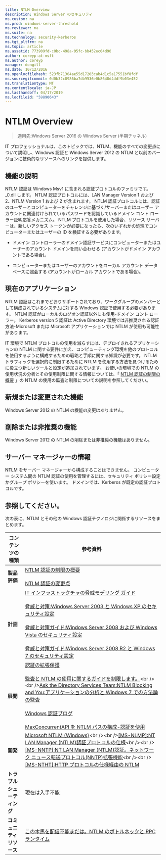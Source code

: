 ```yaml
---
title: NTLM Overview
description: Windows Server のセキュリティ
ms.custom: na
ms.prod: windows-server-threshold
ms.reviewer: na
ms.suite: na
ms.technology: security-kerberos
ms.tgt_pltfrm: na
ms.topic: article
ms.assetid: 773909fd-c0bc-498a-95fc-bb452ec04d90
author: coreyp-at-msft
ms.author: coreyp
manager: dongill
ms.date: 10/12/2016
ms.openlocfilehash: 523fb71304ae55d17203cab4d1c5a17551bf8fdf
ms.sourcegitcommit: 0d0b32c8986ba7db9536e0b8648d4ddf9b03e452
ms.translationtype: MT
ms.contentlocale: ja-JP
ms.lasthandoff: 04/17/2019
ms.locfileid: "59890643"
---
```

# <a name="ntlm-overview"></a>NTLM Overview

>適用先:Windows Server 2016 の Windows Server (半期チャネル)

IT プロフェッショナルは、このトピックでは、NTLM、機能のすべての変更点について説明し、Windows 認証と Windows Server 2012 の NTLM と以前のバージョンに技術的なリソースへのリンクを提供します。

## <a name="BKMK_OVER"></a>機能の説明
NTLM 認証は Windows Msv1 に含まれる認証プロトコルのファミリです。\_0.dll します。 NTLM 認証プロトコルには、LAN Manager Version 1 および 2、NTLM Version 1 および 2 が含まれます。 NTLM 認証プロトコルには、認証のユーザーとコンピューターをチャレンジに基づく\/サーバーまたはユーザー アカウントに関連付けられているパスワードを認識しているドメイン コント ローラー証明応答メカニズム。 NTLM プロトコルを使用した場合、リソース サーバーは、新しいアクセス トークンが必要になったら、次のいずれかの処理でコンピューターまたはユーザーの ID を検証する必要があります。

-   ドメイン コントローラーのドメイン認証サービスにコンピューターまたはユーザーのアカウント ドメインを問い合わせる (アカウントがドメイン アカウントである場合)。

-   コンピューターまたはユーザーのアカウントをローカル アカウント データベースに照会する (アカウントがローカル アカウントである場合)。

## <a name="BKMK_APP"></a>現在のアプリケーション
NTLM 認証はこれまでどおりサポートされており、ワークグループのメンバーとして構成されているシステムに対する Windows 認証で使用する必要があります。 NTLM 認証がローカルのログオン認証以外にも使用\-ドメイン コント ローラー。 Kerberos version 5 認証は Active Directory 環境では非推奨される認証方法\-Microsoft または Microsoft アプリケーションでは NTLM が使用も可能性があります。

IT 環境で NTLM プロトコルの使用を減らすには、デプロイされるアプリケーションの NTLM に関する要件に加え、コンピューティング環境を他のプロトコルを使用するように構成するための戦略と手順に関する知識が必要です。 NTLM トラフィックを選択的に制限するために NTLM を使用する方法を見つけるために役立つ新しいツールと設定が追加されています。 お使いの環境での NTLM の使用状況の分析とその使用制限に関する情報については、「 [NTLM 認証の制限の概要](https://technet.microsoft.com/library/dd560653(v=ws.10).aspx) 」の NTLM の使用の監査と制限についての説明を参照してください。

## <a name="BKMK_NEW"></a>新規または変更された機能
Windows Server 2012 の NTLM の機能の変更はありません。

## <a name="BKMK_DEP"></a>削除または非推奨の機能
Windows Server 2012 の NTLM の削除または非推奨の機能はありません。

## <a name="BKMK_INSTALL"></a>サーバー マネージャーの情報
NTLM をサーバー マネージャーから構成することはできません。 コンピューター システム間の NTLM 認証の使用を管理するには、セキュリティ ポリシー設定かグループ ポリシーを使います。 ドメインでは、Kerberos が既定の認証プロトコルです。

## <a name="BKMK_LINKS"></a>参照してください。
次の表に、NTLM とその他の Windows 認証テクノロジに関係するリソースをまとめます。

|コンテンツの種類|参考資料|
|--------|-------|
|**製品評価**|[NTLM 認証の制限の概要](https://technet.microsoft.com/library/dd560653.aspx)<br /><br />[NTLM 認証の変更点](https://technet.microsoft.com/library/dd566199.aspx)|
|**計画**|[IT インフラストラクチャの脅威モデリング ガイド](https://technet.microsoft.com/library/dd941826.aspx)<br /><br />[脅威と対策:Windows Server 2003 と Windows XP のセキュリティ設定](https://technet.microsoft.com/library/dd162275.aspx)<br /><br />[脅威と対策ガイド:Windows Server 2008 および Windows Vista のセキュリティ設定](https://technet.microsoft.com/library/dd349791.aspx)<br /><br />[脅威と対策ガイド:Windows Server 2008 R2 と Windows 7 のセキュリティ設定](https://technet.microsoft.com/library/hh125921.aspx)|
|**展開**|[認証の拡張保護](https://support.microsoft.com/kb/968389)<br /><br />[監査と NTLM の使用に関するガイドを制限します。](https://technet.microsoft.com/library/jj865674(v=ws.10).aspx)<br /><br />[Ask the Directory Services Team:NTLM Blocking and You:アプリケーションの分析と Windows 7 での方法論の監査](https://blogs.technet.com/askds/archive/2009/10/08/ntlm-blocking-and-you-application-analysis-and-auditing-methodologies-in-windows-7.aspx)<br /><br />[Windows 認証ブログ](https://blogs.technet.com/authentication/)<br /><br />[MaxConcurrentAPI を NTLM パスの構成\-認証を使用](https://social.technet.microsoft.com/wiki/contents/articles/9759.configuring-maxconcurrentapi-for-ntlm-pass-through-authentication.aspx)|
|**開発**|[Microsoft NTLM \(Windows\)](https://msdn.microsoft.com/library/aa378749(VS.85).aspx)<br /><br />[\[MS\-NLMP\]:NT LAN Manager \(NTLM\)認証プロトコルの仕様](https://msdn.microsoft.com/library/cc236621(PROT.10).aspx)<br /><br />[\[MS\-NNTP\]:NT LAN Manager \(NTLM\)認証。ネットワーク ニュース転送プロトコル\(NNTP\)拡張機能](https://msdn.microsoft.com/library/cc236774(PROT.10).aspx)<br /><br />[\[MS\-NTHT\]:HTTP プロトコルの仕様経由の NTLM](https://msdn.microsoft.com/library/cc237488(PROT.10).aspx)|
|**トラブルシューティング**|現在は入手不能|
|**コミュニティ リソース**|[この木馬を配信不能まだは。NTLM のボトルネックと RPC ランタイム](http://blogs.technet.com/b/askds/archive/2011/09/15/is-this-horse-dead-yet-ntlm-bottlenecks-and-the-rpc-runtime.aspx)|



